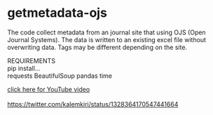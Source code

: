 # getmetadata-ojs

The code collect metadata from an journal site that using OJS (Open Journal Systems).
The data is written to an existing excel file without overwriting data.
Tags may be different depending on the site.

REQUIREMENTS <br>
pip install...<br>
requests
BeautifulSoup
pandas
time

<a target="_blank" href="https://www.youtube.com/watch?v=s7v8mIFMFQ0"> click here for YouTube video</a> <br> <br>
https://twitter.com/kalemkiri/status/1328364170547441664
